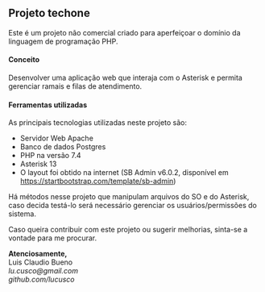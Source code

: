 ## Projeto techone

Este é um projeto não comercial criado para aperfeiçoar o domínio da linguagem de programação PHP.

#### Conceito

Desenvolver uma aplicação web que interaja com o Asterisk e permita gerenciar ramais e filas de atendimento.

#### Ferramentas utilizadas

As principais tecnologias utilizadas neste projeto são:
* Servidor Web Apache
* Banco de dados Postgres
* PHP na versão 7.4
* Asterisk 13
* O layout foi obtido na internet (SB Admin v6.0.2, disponível em https://startbootstrap.com/template/sb-admin)

Há métodos nesse projeto que manipulam arquivos do SO e do Asterisk, caso decida testá-lo será necessário gerenciar os usuários/permissões do sistema.

Caso queira contribuir com este projeto ou sugerir melhorias, sinta-se a vontade para me procurar.

**Atenciosamente,**  
Luis Claudio Bueno  
_lu.cusco@gmail.com_  
_github.com/lucusco_  

